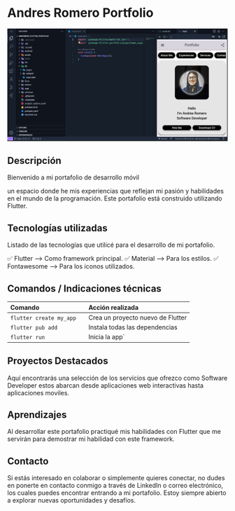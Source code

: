 # Andres Romero Portfolio 

<!-- Coloca una imagen representativa de tu desarrollo siempre que puedas -->

![Texto ALT de la imagen que utilices para mostrar el proyecto](https://github.com/arromero4/arromero_flutter_portfolio/blob/main/assets/portada-idx.JPG)

## Descripción

Bienvenido a mi portafolio de desarrollo móvil   

 un espacio donde he mis experiencias que reflejan mi pasión y habilidades en el mundo de la programación. Este portafolio está construido utilizando Flutter.


## Tecnologías utilizadas

Listado de  las tecnologías que utilicé para el desarrollo de mi portafolio. 

✅ Flutter --> Como framework principal.
✅ Material --> Para los estilos.
✅ Fontawesome --> Para los iconos utilizados. 


## Comandos / Indicaciones técnicas

| Comando                  | Acción realizada                                   |
| :---------------------   | :------------------------------------------------- |
| `flutter create my_app  `| Crea un proyecto nuevo de Flutter                  |
| `flutter pub add`        | Instala todas las dependencias                     |
| `flutter run`            | Inicia la app`                                     |



## Proyectos Destacados

Aquí encontrarás una selección de los servicios que ofrezco como Software Developer estos abarcan desde aplicaciones web interactivas hasta aplicaciones moviles.


## Aprendizajes

Al desarrollar este portafolio practiqué mis habilidades con Flutter que me servirán para demostrar mi habilidad con este framework.

## Contacto
Si estás interesado en colaborar o simplemente quieres conectar, no dudes en ponerte en contacto conmigo a través de LinkedIn o correo electrónico, los cuales puedes encontrar entrando a mi portafolio. Estoy siempre abierto a explorar nuevas oportunidades y desafíos.
